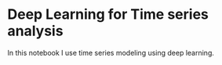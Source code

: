 # Deep Learning for Time series analysis

In this notebook I use time series modeling using deep learning.


